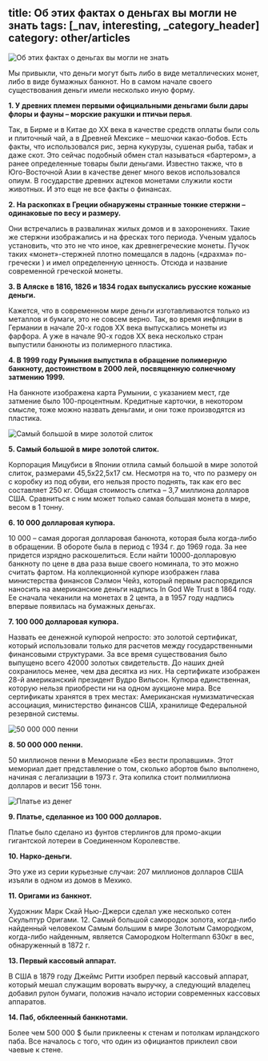title: Об этих фактах о деньгах вы могли не знать
tags: [_nav, interesting, _category_header]
category: other/articles
---

![Об этих фактах о деньгах вы могли не знать](/img/content/articles/article30_1.jpg)

 Мы привыкли, что деньги могут быть либо в виде металлических монет, либо в виде бумажных банкнот. Но в самом начале своего существования деньги имели несколько иную форму. 

 __1. У древних племен первыми официальными деньгами были дары флоры и фауны – морские ракушки и птичьи перья__.
 
Так, в Бирме и в Китае до XX века в качестве средств оплаты были соль и плиточный чай, а в Древней Мексике – мешочки какао-бобов. Есть факты, что использовался рис, зерна кукурузы, сушеная рыба, табак и даже скот. Это сейчас подобный обмен стал называться «бартером», а ранее определенные товары были деньгами. Известно также, что в Юго-Восточной Азии в качестве денег много веков использовался опиум. В государстве древних ацтеков монетами служили кости животных. И это еще не все факты о финансах.

__2. На раскопках в Греции обнаружены странные тонкие стержни – одинаковые по весу и размеру.__ 

Они встречались в развалинах жилых домов и в захоронениях. Такие же стержни изображались и на фресках того периода. Ученым удалось установить, что это не что иное, как древнегреческие монеты. Пучок таких «монет»-стержней плотно помещался в ладонь («драхма» по-гречески ) и имел определенную ценность. Отсюда и название современной греческой монеты.

__3. В Аляске в 1816, 1826 и 1834 годах выпускались русские кожаные деньги.__

Кажется, что в современном мире деньги изготавливаются только из металлов и бумаги, это не совсем верно. Так, во время инфляции в Германии в начале 20-х годов XX века выпускались монеты из фарфора. А уже в начале 90-х годов XX века несколько стран выпустили банкноты из полимерного пластика.

__4. В 1999 году Румыния выпустила в обращение полимерную банкноту, достоинством в 2000 лей, посвященную солнечному затмению 1999.__ 

На банкноте изображена карта Румынии, с указанием мест, где затмение было 100-процентным. Кредитные карточки, в некотором смысле, тоже можно назвать деньгами, и они тоже производятся из пластика. 
 
![Самый большой в мире золотой слиток](/img/content/articles/article30_1.jpg)

__5. Самый большой в мире золотой слиток.__

Корпорация Мицубиси в Японии отлила самый большой в мире золотой слиток, размерами 45,5х22,5х17 см. Несмотря на то, что по размеру он с коробку из под обуви, его нельзя просто поднять, так как его вес составляет 250 кг. Общая стоимость слитка – 3,7 миллиона долларов США. Сравниться с ним может только самая большая монета в мире, весом в 1 тонну.

__6. 10 000 долларовая купюра.__

10 000 – самая дорогая долларовая банкнота, которая была когда-либо в обращении. В обороте была в период с 1934 г. до 1969 года. За нее придется изрядно раскошелиться. Если найти 10000-долларовую банкноту по цене в два раза выше своего номинала, то это можно считать фартом. На коллекционной купюре изображен глава министерства финансов Сэлмон Чейз, который первым распорядился наносить на американские деньги надпись In God We Trust в 1864 году. Ее сначала чеканили на монетах в 2 цента, а в 1957 году надпись впервые появилась на бумажных деньгах.

__7. 100 000 долларовая купюра.__

Назвать ее денежной купюрой непросто: это золотой сертификат, который использовали только для расчетов между государственными финансовыми структурами. За все время существования было выпущено всего 42000 золотых свидетельств. До наших дней сохранилось менее, чем два десятка из них. На сертификате изображен 28-й американский президент Вудро Вильсон. Купюра единственная, которую нельзя приобрести ни на одном аукционе мира. Все сертификаты хранятся в трех местах: Американская нумизматическая ассоциация, министерство финансов США, хранилище Федеральной резервной системы.
 
![50 000 000 пенни](/img/content/articles/article30_2.jpg)

__8. 50 000 000 пенни.__   

50 миллионов пенни в Мемориале «Без вести пропавшим». Этот мемориал дает представление о том, сколько абортов было выполнено, начиная с легализации в 1973 г. Эта копилка стоит полмиллиона долларов и весит 156 тонн.
 
![Платье из денег](/img/content/articles/article30_3.jpg)

__9. Платье, сделанное из 100 000 долларов.__

Платье было сделано из фунтов стерлингов для промо-акции гигантской лотереи в Соединенном Королевстве.

__10. Нарко-деньги.__

Это уже из серии курьезные случаи: 207 миллионов долларов США изъяли в одном из домов в Мехико.

__11. Оригами из банкнот.__

Художник Марк Скай Нью-Джерси сделал уже несколько сотен Скульптур Оригами.
12. Самый большой самородок золота, когда-либо найденный человеком
Самым большим в мире Золотым Самородком, когда-либо найденным, является Самородком Holtermann 630кг в вес, обнаруженный в 1872 г.

__13. Первый кассовый аппарат.__

В США в 1879 году Джеймс Ритти изобрел первый кассовый аппарат, который мешал служащим воровать выручку, а следующий владелец добавил рулон бумаги, положив начало истории современных кассовых аппаратов.

__14. Паб, обклеенный банкнотами.__

Более чем 500 000 $ были приклеены к стенам и потолкам ирландского паба. Все началось с того, что один из официантов приклеил свои чаевые к стене.

